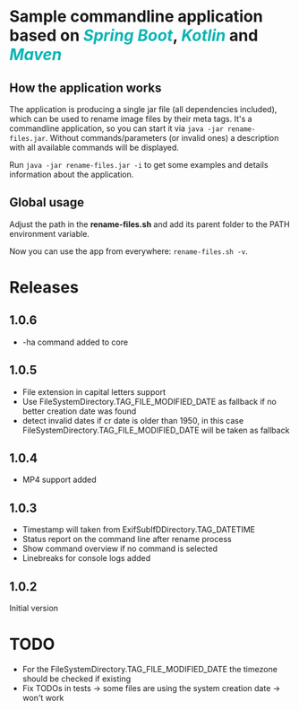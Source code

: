 # Sample commandline application based on <font color="#0ab4b4">_Spring Boot_</font>, <font color="#0ab4b4">_Kotlin_</font> and <font color="#0ab4b4">_Maven_</font>

## How the application works

The application is producing a single jar file (all dependencies
included), which can be used to rename image files by their meta tags. It's a commandline application, so you can
start it via ```java -jar rename-files.jar```. Without commands/parameters (or invalid ones) a description with all
available commands will be displayed. 

Run ```java -jar rename-files.jar -i``` to get some examples and details information about the application.

## Global usage

Adjust the path in the **rename-files.sh** and add its parent folder to the PATH environment variable.

Now you can use the app from everywhere: ``rename-files.sh -v``.

# Releases

## 1.0.6
+ -ha command added to core

## 1.0.5
+ File extension in capital letters support
+ Use FileSystemDirectory.TAG_FILE_MODIFIED_DATE as fallback if no better creation date was found
+ detect invalid dates if cr date is older than 1950, in this case FileSystemDirectory.TAG_FILE_MODIFIED_DATE will be taken as fallback

## 1.0.4
+ MP4 support added

## 1.0.3
+ Timestamp will taken from ExifSubIfDDirectory.TAG_DATETIME
+ Status report on the command line after rename process
+ Show command overview if no command is selected
+ Linebreaks for console logs added

## 1.0.2
Initial version


# TODO
+ For the FileSystemDirectory.TAG_FILE_MODIFIED_DATE the timezone should be checked if existing
+ Fix TODOs in tests -> some files are using the system creation date -> won't work
